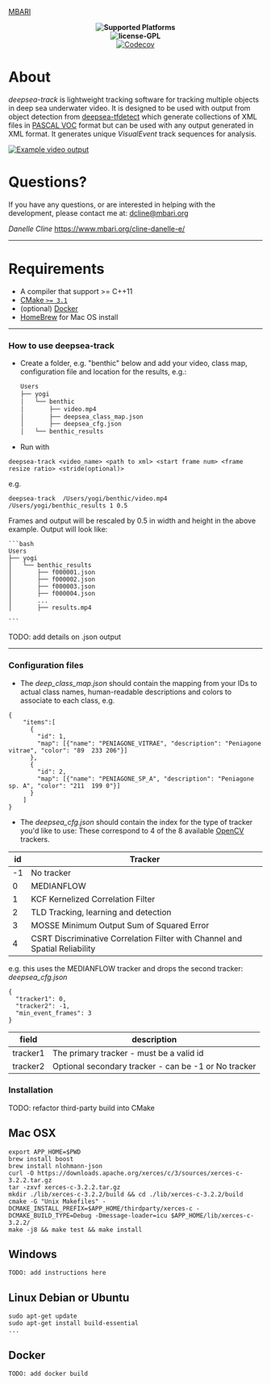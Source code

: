 [MBARI](https://www.mbari.org/wp-content/uploads/2014/11/logo-mbari-3b.png)
<p align="center">
    <b> <img src="https://img.shields.io/badge/Supported%20Platforms-Windows%20%7C%20macOS%20%7C%20Linux-green" title="Supported Platforms"/> </b> <br>
    <b> <img src="https://img.shields.io/badge/license-GPL-blue" title="license-GPL"/> </b> <br>
 <a href="https://codecov.io/gh/semantic-release/semantic-release">
    <img alt="Codecov" src="https://img.shields.io/codecov/c/github/semantic-release/semantic-release/master.svg">
  </a>
</p>

# About

*deepsea-track* is lightweight tracking software for tracking multiple objects in deep sea underwater video.
It is designed to be used with output from object detection from [deepsea-tfdetect](https://github.com/mbari-org/deepsea-tfdetect)
which generate collections of XML files in [PASCAL VOC](http://host.robots.ox.ac.uk/pascal/VOC/) format but 
can be used with any output generated in XML format. It generates unique *VisualEvent* track sequences for analysis.

[![Example video output](https://img.youtube.com/vi/cMZ8vr0aAYI/maxresdefault.jpg)](https://youtu.be/cMZ8vr0aAYI)

# Questions?

If you have any questions, or are interested in helping with the development, please contact me at: dcline@mbari.org

*Danelle Cline*
https://www.mbari.org/cline-danelle-e/

---

# Requirements
- A compiler that support >= C++11
- [CMake `>= 3.1`](https://cmake.org/download/)
- (optional) [Docker](www.docker.com)
- [HomeBrew](https://brew.sh/) for Mac OS install

---

### How to use deepsea-track

* Create a folder, e.g. "benthic" below and add your video, class map, configuration file and location
 for the results, e.g.:
        
    ```bash
    Users
    ├── yogi
    │   └── benthic
    │       ├── video.mp4
    │       ├── deepsea_class_map.json
    │       ├── deepsea_cfg.json
    │   └── benthic_results
  
    ```

* Run with 

```
deepsea-track <video_name> <path to xml> <start frame num> <frame resize ratio> <stride(optional)>
```

e.g.

```
deepsea-track  /Users/yogi/benthic/video.mp4  /Users/yogi/benthic_results 1 0.5
```

Frames and output will be rescaled by 0.5 in width and height in the above example.
Output will look like:
      
    ```bash
    Users
    ├── yogi
    │   └── benthic_results
    │       ├── f000001.json
    │       ├── f000002.json
    │       ├── f000003.json
    │       ├── f000004.json
    │       ...    
    │       ├── results.mp4
  
    ```

TODO: add details on .json output

---

### Configuration files

* The *deep_class_map.json* should contain the mapping from your IDs to actual class names,
 human-readable descriptions and colors to associate to each class, e.g.
```
{
    "items":[
      {
        "id": 1,
        "map": [{"name": "PENIAGONE_VITRAE", "description": "Peniagone vitrae", "color": "89  233 206"}]
      },
      {
        "id": 2,
        "map": [{"name": "PENIAGONE_SP_A", "description": "Peniagone sp. A", "color": "211  199 0"}]
      }
    ]
}
```

* The *deepsea_cfg.json* should contain the index for the type of tracker you'd like to use:
These correspond to 4 of the 8 available [OpenCV](https://docs.opencv.org/) trackers.

| id   | Tracker           |
|----------|---------------|
| -1 | No tracker  |
| 0 | MEDIANFLOW  |
| 1 | KCF Kernelized Correlation Filter  |
| 2 | TLD Tracking, learning and detection  |
| 3 | MOSSE Minimum Output Sum of Squared Error  |
| 4 | CSRT Discriminative Correlation Filter with Channel and Spatial Reliability  |

e.g. this uses the MEDIANFLOW tracker and drops the second tracker:
*deepsea_cfg.json*
```
{
  "tracker1": 0,
  "tracker2": -1,
  "min_event_frames": 3
}
```

| field   | description           |
|----------|---------------|
| tracker1 | The primary tracker - must be a valid id  |
| tracker2 | Optional secondary tracker - can be -1 or No tracker  |

### Installation

TODO: refactor third-party build into CMake

## Mac OSX 
```
export APP_HOME=$PWD
brew install boost
brew install nlohmann-json
curl -O https://downloads.apache.org/xerces/c/3/sources/xerces-c-3.2.2.tar.gz
tar -zxvf xerces-c-3.2.2.tar.gz
mkdir ./lib/xerces-c-3.2.2/build && cd ./lib/xerces-c-3.2.2/build
cmake -G "Unix Makefiles" -DCMAKE_INSTALL_PREFIX=$APP_HOME/thirdparty/xerces-c -DCMAKE_BUILD_TYPE=Debug -Dmessage-loader=icu $APP_HOME/lib/xerces-c-3.2.2/
make -j8 && make test && make install
```

## Windows
```
TODO: add instructions here
```

## Linux Debian or Ubuntu
```
sudo apt-get update
sudo apt-get install build-essential 
...
```

## Docker
```
TODO: add docker build
```



